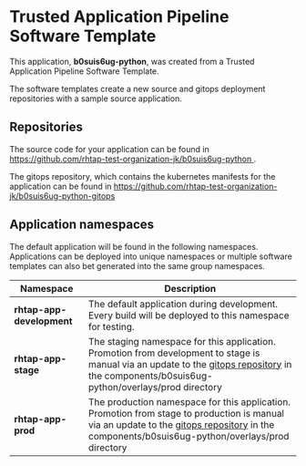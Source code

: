 # Trusted Application Pipeline Software Template

This application, **b0suis6ug-python**, was created from a Trusted Application Pipeline Software Template.

The software templates create a new source and gitops deployment repositories with a sample source application. 

## Repositories

The source code for your application can be found in [https://github.com/rhtap-test-organization-jk/b0suis6ug-python ](https://github.com/rhtap-test-organization-jk/b0suis6ug-python ).
 
The gitops repository, which contains the kubernetes manifests for the application can be found in 
[https://github.com/rhtap-test-organization-jk/b0suis6ug-python-gitops ](https://github.com/rhtap-test-organization-jk/b0suis6ug-python-gitops ) 

## Application namespaces 

The default application will be found in the following namespaces. Applications can be deployed into unique namespaces or multiple software templates can also bet generated into the same group namespaces.  

|  Namespace   |  Description   |  
| -------- | -------- |   
| **rhtap-app-development** | The default application during development. Every build will be deployed to this namespace for testing. | 
| **rhtap-app-stage** | The staging namespace for this application. Promotion from development to stage is manual via an update to the [gitops repository](https://github.com/rhtap-test-organization-jk/b0suis6ug-python-gitops ) in the components/b0suis6ug-python/overlays/prod directory |  
| **rhtap-app-prod** | The production namespace for this application. Promotion from stage to production is manual via an update to the [gitops repository](https://github.com/rhtap-test-organization-jk/b0suis6ug-python-gitops ) in the components/b0suis6ug-python/overlays/prod directory | 